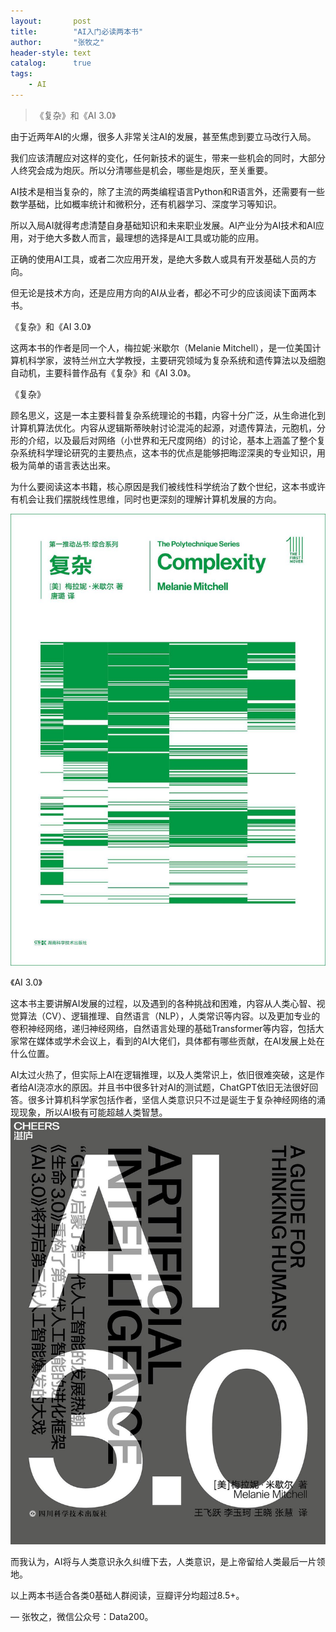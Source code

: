 ```yaml
---
layout:       post
title:        "AI入门必读两本书"
author:       "张牧之"
header-style: text
catalog:      true
tags:
    - AI
---
```


> 《复杂》和《AI 3.0》

由于近两年AI的火爆，很多人非常关注AI的发展，甚至焦虑到要立马改行入局。

我们应该清醒应对这样的变化，任何新技术的诞生，带来一些机会的同时，大部分人终究会成为炮灰。所以分清哪些是机会，哪些是炮灰，至关重要。

AI技术是相当复杂的，除了主流的两类编程语言Python和R语言外，还需要有一些数学基础，比如概率统计和微积分，还有机器学习、深度学习等知识。

所以入局AI就得考虑清楚自身基础知识和未来职业发展。AI产业分为AI技术和AI应用，对于绝大多数人而言，最理想的选择是AI工具或功能的应用。

正确的使用AI工具，或者二次应用开发，是绝大多数人或具有开发基础人员的方向。

但无论是技术方向，还是应用方向的AI从业者，都必不可少的应该阅读下面两本书。

《复杂》和《AI 3.0》

这两本书的作者是同一个人，梅拉妮·米歇尔（Melanie Mitchell），是一位美国计算机科学家，波特兰州立大学教授，主要研究领域为复杂系统和遗传算法以及细胞自动机，主要科普作品有《复杂》和《AI 3.0》。

《复杂》

顾名思义，这是一本主要科普复杂系统理论的书籍，内容十分广泛，从生命进化到计算机算法优化。内容从逻辑斯蒂映射讨论混沌的起源，对遗传算法，元胞机，分形的介绍，以及最后对网络（小世界和无尺度网络）的讨论，基本上涵盖了整个复杂系统科学理论研究的主要热点，这本书的优点是能够把晦涩深奥的专业知识，用极为简单的语言表达出来。

为什么要阅读这本书籍，核心原因是我们被线性科学统治了数个世纪，这本书或许有机会让我们摆脱线性思维，同时也更深刻的理解计算机发展的方向。

![复杂](_posts/复杂.jpg)

《AI 3.0》

这本书主要讲解AI发展的过程，以及遇到的各种挑战和困难，内容从人类心智、视觉算法（CV）、逻辑推理、自然语言（NLP），人类常识等内容。以及更加专业的卷积神经网络，递归神经网络，自然语言处理的基础Transformer等内容，包括大家常在媒体或学术会议上，看到的AI大佬们，具体都有哪些贡献，在AI发展上处在什么位置。

AI太过火热了，但实际上AI在逻辑推理，以及人类常识上，依旧很难突破，这是作者给AI浇凉水的原因。并且书中很多针对AI的测试题，ChatGPT依旧无法很好回答。很多计算机科学家包括作者，坚信人类意识只不过是诞生于复杂神经网络的涌现现象，所以AI极有可能超越人类智慧。
![复杂](_posts/AI3.0.jpg)

而我认为，AI将与人类意识永久纠缠下去，人类意识，是上帝留给人类最后一片领地。

以上两本书适合各类0基础人群阅读，豆瓣评分均超过8.5+。

— 张牧之，微信公众号：Data200。
